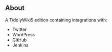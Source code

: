 ## About

A TiddlyWiki5 edition containing integrations with:

* Twitter
* WordPress
* GitHub
* Jenkins
